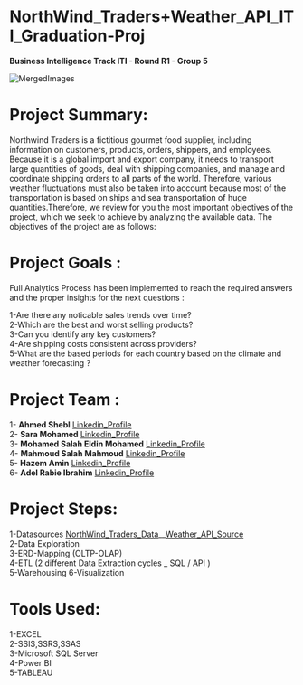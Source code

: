 # NorthWind_Traders+Weather_API_ITI_Graduation-Proj  
**Business Intelligence Track ITI - Round R1 - Group 5**   

![MergedImages](https://github.com/AhmedShebl21/NorthWind_Weather_API__ITI_Graduation-Proj_G5/assets/91529929/1154447a-d3a9-40f5-b920-18cc34a2c9bd)


# **Project Summary:**
Northwind Traders is  a fictitious gourmet food supplier, including information on customers, products, orders, shippers, and employees.
Because it is a global import and export company, it needs to transport large quantities of goods, deal with shipping companies, and manage and coordinate shipping orders to all parts of the world. Therefore, various weather fluctuations must also be taken into account because most of the transportation is based on ships and sea transportation of huge quantities.Therefore, we review for you the most important objectives of the project, which we seek to achieve by analyzing the available data. The objectives of the project are as follows:
# **Project Goals :**
Full Analytics Process has been implemented to reach the required answers and the proper insights for the next questions : 

1-Are there any noticable sales trends over time?  
2-Which are the best and worst selling products?  
3-Can you identify any key customers?  
4-Are shipping costs consistent across providers?  
5-What are the based periods for each country based on the climate and weather forecasting ?  
# Project Team :
1- **Ahmed Shebl**   [Linkedin_Profile](https://www.linkedin.com/in/ahmednasershebl/)  
2- **Sara Mohamed**  [Linkedin_Profile](https://www.linkedin.com/in/sarah-mohamed-872923102)  
3- **Mohamed Salah Eldin Mohamed**  [Linkedin_Profile](https://www.linkedin.com/in/mohamed-elkial-9b365118a)  
4- **Mahmoud Salah Mahmoud**  [Linkedin_Profile](https://www.linkedin.com/in/mahmoud-salah-2669bb250)  
5- **Hazem Amin**  [Linkedin_Profile](https://www.linkedin.com/in/sarah-mohamed-872923102)  
6- **Adel Rabie Ibrahim**  [Linkedin_Profile](https://www.linkedin.com/in/adel-rabie-1609791a9)  

# **Project Steps:**  
1-Datasources   [NorthWind_Traders_Data](https://mavenanalytics.io/data-playground)__[Weather_API_Source](https://mavenanalytics.io/data-playground)   
2-Data Exploration   
3-ERD-Mapping  (OLTP-OLAP)  
4-ETL (2 different Data Extraction cycles  _ SQL / API )   
5-Warehousing
6-Visualization  
# **Tools Used:**  
1-EXCEL  
2-SSIS,SSRS,SSAS  
3-Microsoft SQL Server  
4-Power BI  
5-TABLEAU  
